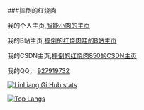 ###摔倒的红烧肉

我的个人主页,[智能小肉的主页](https://www.xiaorouy.cn)

我的B站主页,[摔倒的红烧肉哇的B站主页](https://space.bilibili.com/584706502)

我的CSDN主页,[摔倒的红烧肉850的CSDN主页](https://blog.csdn.net/weixin_56017333)

我的QQ， [927919732](http://wpa.qq.com/msgrd?v=3&uin=927919732&site=qq&menu=yes)

[![LinLiang GitHub stats](https://github-readme-stats.vercel.app/api?username=LinLiang66&count_private=true)](https://www.xiaorouy.cn)

[![Top Langs](https://github-readme-stats.vercel.app/api/top-langs/?username=LinLiang66)](https://www.xiaorouy.cn)


